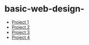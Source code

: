 # basic-web-design-

<ul>
    <li><a href="Project1/index.html" target= "blank">Project 1</a></li>
    <li><a href="project2/index.html" target= "blank">Project 2</a></li>
    <li><a href="project3/index.html" target= "blank">Project 3</a></li> 
    <li><a href="project4/index.html" target= "blank">Project 4</a></li>   
</ul>
    